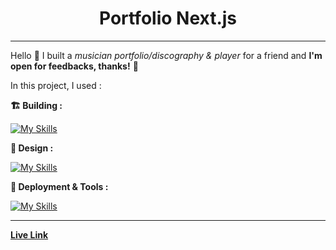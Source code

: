<h1 align="center">Portfolio Next.js</h1>

---

Hello 👋 I built a *musician portfolio/discography & player* for a friend and **I'm open for feedbacks, thanks!** 🙏

In this project, I used :

**🏗️ Building :**

[![My Skills](https://skillicons.dev/icons?i=react,nodejs)](https://skillicons.dev)

**🎨 Design :**

[![My Skills](https://skillicons.dev/icons?i=tailwind,sass,emotion)](https://skillicons.dev)

**🚀 Deployment & Tools :**

[![My Skills](https://skillicons.dev/icons?i=vercel,figma,ai,git,github,vscode)](https://skillicons.dev)

---

[**Live Link**](https://marie-ness.vercel.app/)
